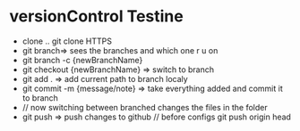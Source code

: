 # versionControl Testine
- clone .. git clone HTTPS
- git branch=> sees the branches and which one r u on
- git branch -c {newBranchName}
- git checkout  {newBranchName} => switch to branch
- git add . => add current path to branch localy
- git commit -m {message/note} => take everything added and commit it to branch
- // now switching between branched changes the files in the folder
- git push => push changes to github // before configs git push origin head
